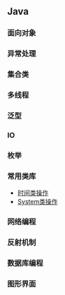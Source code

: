 ## Java

### 面向对象

### 异常处理

### 集合类

### 多线程

### 泛型

### IO

### 枚举

### 常用类库
* [时间类操作](utils/TimeUtils.java)
* [System类操作](utils/SystemUtils.java)

### 网络编程

### 反射机制

### 数据库编程

### 图形界面
